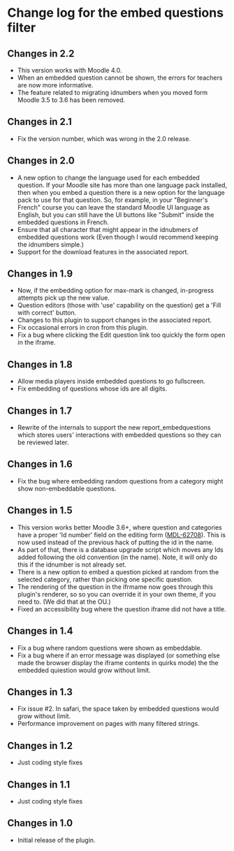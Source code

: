 # Change log for the embed questions filter


## Changes in 2.2

* This version works with Moodle 4.0.
* When an embedded question cannot be shown, the errors for teachers are now more informative.
* The feature related to migrating idnumbers when you moved form Moodle 3.5 to 3.6 has been removed.


## Changes in 2.1

* Fix the version number, which was wrong in the 2.0 release.


## Changes in 2.0

* A new option to change the language used for each embedded question. If your Moodle site
  has more than one language pack installed, then when you embed a question there is a
  new option for the language pack to use for that question. So, for example,
  in your "Beginner's French" course you can leave the standard Moodle UI language
  as English, but you can still have the UI buttons like "Submit" inside the embedded questions
  in French.
* Ensure that all character that might appear in the idnubmers of embedded questions work
  (Even though I would recommend keeping the idnumbers simple.)
* Support for the download features in the associated report.


## Changes in 1.9

* Now, if the embedding option for max-mark is changed, in-progress attempts pick up the new value.
* Question editors (those with 'use' capability on the question) get a 'Fill with correct' button.
* Changes to this plugin to support changes in the associated report.
* Fix occasional errors in cron from this plugin.
* Fix a bug where clicking the Edit question link too quickly the form open in the iframe.


## Changes in 1.8

* Allow media players inside embedded questions to go fullscreen.
* Fix embedding of questions whose ids are all digits.


## Changes in 1.7

* Rewrite of the internals to support the new report_embedquestions which stores
  users' interactions with embedded questions so they can be reviewed later.

## Changes in 1.6

* Fix the bug where embedding random questions from a category might show non-embeddable questions.

## Changes in 1.5

* This version works better Moodle 3.6+, where question and categories have a proper 'Id number'
  field on the editing form ([MDL-62708](https://tracker.moodle.org/browse/MDL-62708)).
  This is now used instead of the previous hack of putting the id in the name.
* As part of that, there is a database upgrade script which moves any Ids added
  following the old convention (in the name). Note, it will only do this if the idnumber
  is not already set.
* There is a new option to embed a question picked at random from the selected category,
  rather than picking one specific question.
* The rendering of the question in the ifrmame now goes through this plugin's renderer, so
  so you can override it in your own theme, if you need to. (We did that at the OU.)
* Fixed an accessibility bug where the question iframe did not have a title.

## Changes in 1.4

* Fix a bug where random questions were shown as embeddable.
* Fix a bug where if an error message was displayed (or something else made the browser
  display the iframe contents in quirks mode) the the embedded quiestion would grow without limit.

## Changes in 1.3

* Fix issue #2. In safari, the space taken by embedded questions would grow without limit.
* Performance improvement on pages with many filtered strings.


## Changes in 1.2

* Just coding style fixes


## Changes in 1.1

* Just coding style fixes


## Changes in 1.0

* Initial release of the plugin.
